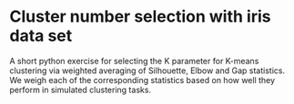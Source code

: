 # Cluster number selection with iris data set
A short python exercise for selecting the K parameter for K-means clustering via weighted averaging of Silhouette, Elbow and Gap statistics. We weigh each of the corresponding statistics based on how well they perform in simulated clustering tasks. 
